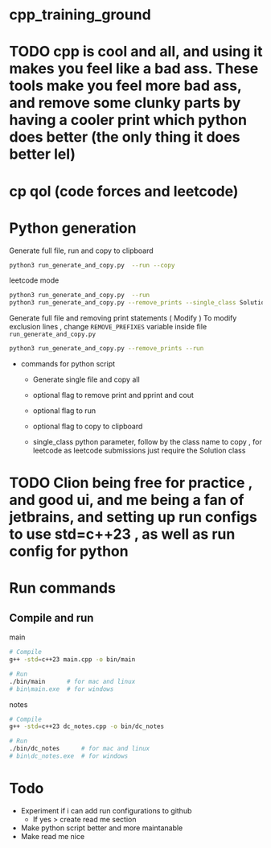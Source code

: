 # cpp_training_ground

# TODO cpp is cool and all, and using it makes you feel like a bad ass. These tools make you feel more bad ass, and remove some clunky parts by having a cooler print which python does better (the only thing it does better lel) 


# cp qol (code forces and leetcode)

# Python generation

Generate full file, run and copy to clipboard
```bash
python3 run_generate_and_copy.py  --run --copy 
```

leetcode mode
```bash
python3 run_generate_and_copy.py  --run  
python3 run_generate_and_copy.py --remove_prints --single_class Solution --copy
```

Generate full file and removing print statements ( Modify )
To modify exclusion lines , change `REMOVE_PREFIXES` variable inside file `run_generate_and_copy.py` 
```bash
python3 run_generate_and_copy.py --remove_prints --run 
```
- commands for python script 
  - Generate single file and copy all
  - optional flag to remove print and pprint and cout
  - optional flag to run 
  - optional flag to copy to clipboard


  - single_class python parameter, follow by the class name to copy , for leetcode as leetcode submissions just require the Solution class

# TODO Clion being free for practice , and good ui, and me being a fan of jetbrains, and setting up run configs to use std=c++23 , as well as run config for python

# 

# Run commands

## Compile and run

main
```bash
# Compile
g++ -std=c++23 main.cpp -o bin/main

# Run
./bin/main      # for mac and linux
# bin\main.exe  # for windows
```

notes
```bash
# Compile
g++ -std=c++23 dc_notes.cpp -o bin/dc_notes

# Run
./bin/dc_notes      # for mac and linux
# bin\dc_notes.exe  # for windows
```

# Todo

- Experiment if i can add run configurations to github
  - If yes > create read me section
- Make python script better and more maintanable 
- Make read me nice
